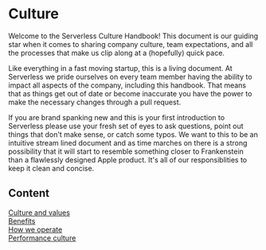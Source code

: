 # Culture

Welcome to the Serverless Culture Handbook! This document is our guiding star when it comes to sharing company culture, team expectations, and all the processes that make us clip along at a (hopefully) quick pace.

Like everything in a fast moving startup, this is a living document. At Serverless we pride ourselves on every team member having the ability to impact all aspects of the company, including this handbook. That means that as things get out of date or become inaccurate you have the power to make the necessary changes through a pull request. 

If you are brand spanking new and this is your first introduction to Serverless please use your fresh set of eyes to ask questions, point out things that don't make sense, or catch some typos. We want to this to be an intuitive stream lined document and as time marches on there is a strong possibility that it will start to resemble something closer to Frankenstein than a flawlessly designed Apple product. It's all of our responsiblities to keep it clean and concise.

## Content
[Culture and values](https://github.com/serverless/culture/blob/master/culture-and-values.md)
<br /> [Benefits](https://github.com/serverless/culture/blob/master/benefits.md)
<br /> [How we operate](https://github.com/serverless/culture/blob/master/how-we-operate.md)
<br /> [Performance culture](https://github.com/serverless/culture/blob/master/performance-culture.md)
